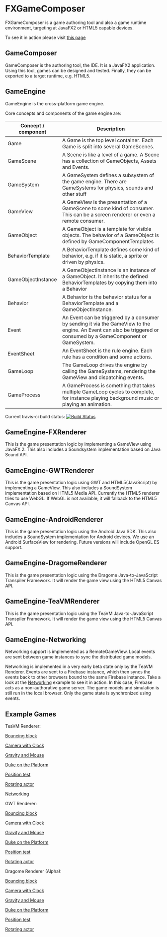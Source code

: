 FXGameComposer
=============

FXGameComposer is a game authoring tool and also a game runtime environment, targeting at JavaFX2 or HTML5 capable devices.

To see it in action please visit [this page](http://www.mirkosertic.de/doku.php/javastuff/javafxgameauthoring)

GameComposer
-----------

GameComposer is the authoring tool, the IDE. It is a JavaFX2 application. Using this tool, games can be designed
and tested. Finally, they can be exported to a target runtime, e.g. HTML5.

GameEngine
----------

GameEngine is the cross-platform game engine.

Core concepts and components of the game engine are:

| Concept /  component   | Description
|------------------------|------------------------------------------------------------------------------------------------------------------------------------------------------------------
| Game                   | A Game is the top level container. Each Game is split into several GameScenes.
| GameScene              | A Scene is like a level of a game. A Scene has a collection of GameObjects, Assets and Events.
| GameSystem             | A GameSystem defines a subsystem of the game engine. There are GameSystems for physics, sounds and other stuff
| GameView               | A GameView is the presentation of a GameScene to some kind of consumer. This can be a screen renderer or even a remote consumer.
| GameObject             | A GameObject is a template for visible objects. The behavior of a GameObject is defined by GameComponentTemplates
| BehaviorTemplate       | A BehaviorTemplate defines some kind of behavior, e.g. if it is static, a sprite or driven by physics.
| GameObjectInstance     | A GameObjectInstance is an instance of a GameObject. It inherits the defined BehaviorTemplates by copying them into a Behavior
| Behavior               | A Behavior is the behavior status for a BehaviorTemplate and a GameObjectInstance.
| Event                  | An Event can be triggered by a consumer by sending it via the GameView to the engine. An Event can also be triggered or consumed by a GameComponent or GameSystem.
| EventSheet             | An EventSheet is the rule engine. Each rule has a condition and some actions.
| GameLoop               | The GameLoop drives the engine by calling the GameSystems, rendering the GameView and dispatching events.
| GameProcess            | A GameProcess is something that takes multiple GameLoop cycles to complete, for instance playing background music or playing an animation.

Current travis-ci build status: [![Build Status](https://travis-ci.org/mirkosertic/GameComposer.svg?branch=master)](https://travis-ci.org/mirkosertic/GameComposer)


GameEngine-FXRenderer
---------------------

This is the game presentation logic by implementing a GameView using JavaFX 2. This also includes a Soundsystem implementation based on Java Sound API.

GameEngine-GWTRenderer
--------------

This is the game presentation logic using GWT and HTML5(JavaScript) by implementing a GameView. This also includes a SoundSystem implementation based on HTML5 Media API.
Currently the HTML5 renderer tries to use WebGL. If WebGL is not available, it will fallback to the HTML5 Canvas API.

GameEngine-AndroidRenderer
--------------

This is the game presentation logic using the Android Java SDK. This also includes a SoundSystem implementation for Android devices.
We use an Android SurfaceView for rendering. Future versions will include OpenGL ES support.

GameEngine-DragomeRenderer
--------------

This is the game presentation logic using the Dragome Java-to-JavaScript Transpiler Framework. It will render the game view
using the HTML5 Canvas API.

GameEngine-TeaVMRenderer
--------------

This is the game presentation logic using the TeaVM Java-to-JavaScript Transpiler Framework. It will render the game view
using the HTML5 Canvas API.

GameEngine-Networking
--------------

Networking support is implemented as a RemoteGameView. Local events are sent between game instances to sync the distributed game models.

Networking is implemented in a very early beta state only by the TeaVM Renderer. Events are sent to a Firebase instance, which
then syncs the events back to other browsers bound to the same Firebase instance. Take a look at the [Networking](http://mirkosertic.github.io/GameComposer/games/teavm/networking/index.html) example
to see it in action. In this case, Firebase acts as a non-authorative game server. The game models and simulation is still run in the local browser.
Only the game state is synchronized using events.


Example Games
-------------

TeaVM Renderer:

[Bouncing block](http://mirkosertic.github.io/GameComposer/games/teavm/bounce/index.html)

[Camera with Clock](http://mirkosertic.github.io/GameComposer/games/teavm/camera/index.html)

[Gravity and Mouse](http://mirkosertic.github.io/GameComposer/games/teavm/gravity/index.html)

[Duke on the Platform](http://mirkosertic.github.io/GameComposer/games/teavm/platformer/index.html)

[Position test](http://mirkosertic.github.io/GameComposer/games/teavm/positiontest/index.html)

[Rotating actor](http://mirkosertic.github.io/GameComposer/games/teavm/rotatingactor/index.html)

[Networking](http://mirkosertic.github.io/GameComposer/games/teavm/networking/index.html)


GWT Renderer:

[Bouncing block](http://mirkosertic.github.io/GameComposer/games/gwt/bounce/index.html)

[Camera with Clock](http://mirkosertic.github.io/GameComposer/games/gwt/camera/index.html)

[Gravity and Mouse](http://mirkosertic.github.io/GameComposer/games/gwt/gravity/index.html)

[Duke on the Platform](http://mirkosertic.github.io/GameComposer/games/gwt/platformer/index.html)

[Position test](http://mirkosertic.github.io/GameComposer/games/gwt/positiontest/index.html)

[Rotating actor](http://mirkosertic.github.io/GameComposer/games/gwt/rotatingactor/index.html)


Dragome Renderer (Alpha):

[Bouncing block](http://mirkosertic.github.io/GameComposer/games/dragome/bounce/index.html)

[Camera with Clock](http://mirkosertic.github.io/GameComposer/games/dragome/camera/index.html)

[Gravity and Mouse](http://mirkosertic.github.io/GameComposer/games/dragome/gravity/index.html)

[Duke on the Platform](http://mirkosertic.github.io/GameComposer/games/dragome/platformer/index.html)

[Position test](http://mirkosertic.github.io/GameComposer/games/dragome/positiontest/index.html)

[Rotating actor](http://mirkosertic.github.io/GameComposer/games/dragome/rotatingactor/index.html)

